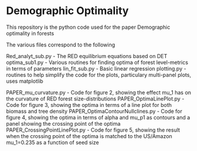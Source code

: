 # Demographic Optimality

This repository is the python code used for the paper Demographic optimality in forests

The various files correspond to the following

Red_analyt_sub.py - The RED equilibrium equations based on DET
optima_sub1.py - Various routines for finding optima of forest level-metrics in terms of parameters
lin_fit_sub.py - Basic linear regression
plotting.py - routines to help simplify the code for the plots, particulary multi-panel plots, uses matplotlib

PAPER_mu_curvature.py - Code for figure 2, showing the effect mu_1 has on the curvature of RED forest size-distributions
PAPER_OptimaLinePlot.py - Code for figure 3, showing the optima in terms of a line plot for both biomass and tree density
PAPER_OptimaContourNullclines.py - Code for figure 4, showing the optima in terms of alpha and mu_p1 as contours and a panel showing the crossing point of the optima
PAPER_CrossingPointLinePlot.py - Code for figure 5, showing the result when the crossing point of the optima is matched to the US/Amazon mu_1=0.235 as a function of seed size
